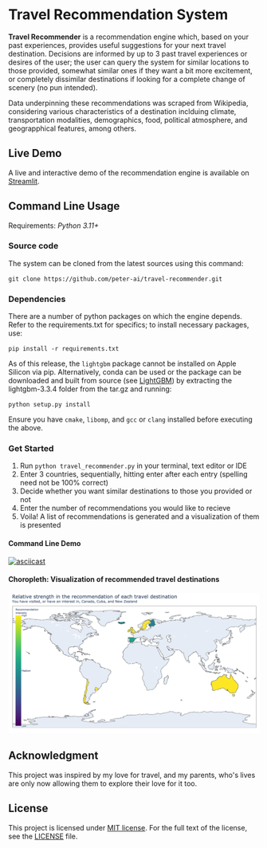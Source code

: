# Travel Recommendation System
**Travel Recommender** is a recommendation engine which, based on your past experiences, provides useful suggestions for your next travel destination. Decisions are informed by up to 3 past travel experiences or desires of the user; the user can query the system for similar locations to those provided, somewhat similar ones if they want a bit more excitement, or completely dissimilar destinations if looking for a complete change of scenery (no pun intended).

Data underpinning these recommendations was scraped from Wikipedia, considering various characteristics of a destination inclduing climate, transportation modalities, demographics, food, political atmosphere, and geograpphical features, among others.

## Live Demo
A live and interactive demo of the recommendation engine is available on [Streamlit](https://travel-recommender-peterai.streamlit.app/).

## Command Line Usage
Requirements: *Python 3.11+*

### Source code
The system can be cloned from the latest sources using this command: 
```
git clone https://github.com/peter-ai/travel-recommender.git
```

### Dependencies
There are a number of python packages on which the engine depends. Refer to the requirements.txt for specifics; to install necessary packages, use:
```
pip install -r requirements.txt
```

As of this release, the ```lightgbm``` package cannot be installed on Apple Silicon via pip. Alternatively, conda can be used or the package can be downloaded and built from source (see [LightGBM](https://pypi.org/project/lightgbm/3.3.4/)) by extracting the lightgbm-3.3.4 folder from the tar.gz and running: 
```
python setup.py install
```

Ensure you have ```cmake```, ```libomp```, and ```gcc``` or ```clang``` installed before executing the above. 

### Get Started
1. Run `python travel_recommender.py` in your terminal, text editor or IDE
2. Enter 3 countries, sequentially, hitting enter after each entry (spelling need not be 100% correct)
3. Decide whether you want similar destinations to those you provided or not
4. Enter the number of recommendations you would like to recieve
5. Voila! A list of recommendations is generated and a visualization of them is presented

#### Command Line Demo
[![asciicast](https://asciinema.org/a/KJpXLor4YrJ9EFrWccM90PNOL.svg)](https://asciinema.org/a/KJpXLor4YrJ9EFrWccM90PNOL?t=03&loop=0)

#### Choropleth: Visualization of recommended travel destinations
![Choropleth exemplar](Media/choropleth-example.png?raw=true "Choropleth: Visualization of recommended travel destinations")

## Acknowledgment
This project was inspired by my love for travel, and my parents, who's lives are only now allowing them to explore their love for it too.

## License
This project is licensed under [MIT license](http://opensource.org/licenses/MIT). For the full text of the license, see the [LICENSE](https://github.com/peter-ai/travel-recommender/blob/main/LICENSE) file.
